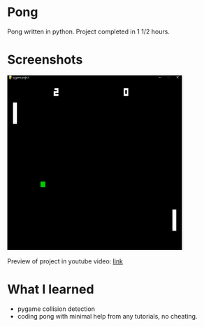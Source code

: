 # Pong

Pong written in python. Project completed in 1 1/2 hours.

# Screenshots
<img src='https://github.com/jadenhensley/pong/blob/main/img/screenshot0.PNG' width=400 height=400>

Preview of project in youtube video: <a href=""> link </a>

# What I learned
- pygame collision detection
- coding pong with minimal help from any tutorials, no cheating.


